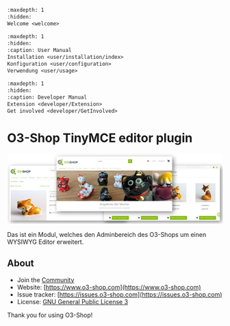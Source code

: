 ```{toctree}
:maxdepth: 1
:hidden:
Welcome <welcome>
```
```{toctree}
:maxdepth: 1
:hidden:
:caption: User Manual
Installation <user/installation/index>
Konfiguration <user/configuration>
Verwendung <user/usage>
```
```{toctree}
:maxdepth: 1
:hidden:
:caption: Developer Manual
Extension <developer/Extension>
Get involved <developer/GetInvolved>
```

# O3-Shop TinyMCE editor plugin

![O3-Shop frontend](assets/O3-screen-Github.png)

Das ist ein Modul, welches den Adminbereich des O3-Shops um einen WYSIWYG Editor erweitert.

## About

- Join the [Community](https://community.o3-shop.com)
- Website: [https://www.o3-shop.com](https://www.o3-shop.com)
- Issue tracker: [https://issues.o3-shop.com](https://issues.o3-shop.com)
- License: [GNU General Public License 3](https://www.gnu.org/licenses/gpl-3.0.de.html)

Thank you for using O3-Shop!